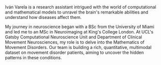 Iván Varela is a research assistant intrigued with the world of computational and mathematical models to unravel the brain's remarkable abilities and understand how diseases affect them.

My journey in neuroscience began with a BSc from the University of Miami and led me to an MSc in Neuroimaging at King's College London. At UCL's Gatsby Computational Neuroscience Unit and Department of Clinical Movement Neurosciences, my role is to delve into the Mathematics of Movement Disorders. Our team is building a rich, quantitative, multimodal dataset on movement disorder patients, aiming to uncover the hidden patterns in these conditions.

